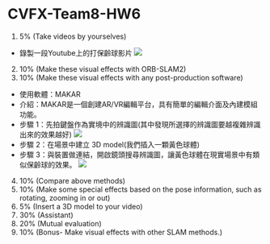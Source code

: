 # CVFX-Team8-HW6

1. 5% (Take videos by yourselves)
* 錄製一段Youtube上的打保齡球影片
[![](http://img.youtube.com/vi/25zuljElHyM/0.jpg)](http://www.youtube.com/watch?v=25zuljElHyM "")
2. 10% (Make these visual effects with ORB-SLAM2)
3. 10% (Make these visual effects with any post-production software)
* 使用軟體：MAKAR
* 介紹：MAKAR是一個創建AR/VR編輯平台，具有簡單的編輯介面及內建模組功能。
* 步驟 1：先拍鍵盤作為實境中的辨識圖(其中發現所選擇的辨識圖要越複雜辨識出來的效果越好)
![](https://imgur.com/j6iZzwY.jpg)
* 步驟 2：在場景中建立 3D model(我們插入一顆黃色球體)
* 步驟 3：與裝置做連結，開啟鏡頭搜尋辨識圖，讓黃色球體在現實場景中有類似保齡球的效果。
[![](http://img.youtube.com/vi/CFwSNMSKeWw/0.jpg)](http://www.youtube.com/watch?v=CFwSNMSKeWw "")
4. 10% (Compare above methods)
5. 10% (Make some special effects based on the pose information, such as rotating, zooming in or out)
6. 5% (Insert a 3D model to your video)
7. 30% (Assistant)
8. 20% (Mutual evaluation)
9. 10% (Bonus- Make visual effects with other SLAM methods.)
